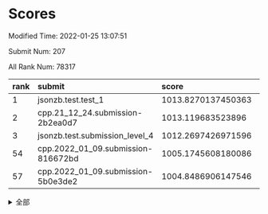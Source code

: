 # Scores

Modified Time: 2022-01-25 13:07:51

Submit Num: 207

All Rank Num: 78317

| rank |               submit               |       score        |       sigma        | pk_num |
| :--- | :--------------------------------- | :----------------- | :----------------- | :----- |
| 1    | jsonzb.test.test_1                 | 1013.8270137450363 | 0.8297882579429702 | 1519   |
| 2    | cpp.21_12_24.submission-2b2ea0d7   | 1013.119683523896  | 0.8026230211442504 | 1515   |
| 3    | jsonzb.test.submission_level_4     | 1012.2697426971596 | 0.8041933272851697 | 1514   |
| 54   | cpp.2022_01_09.submission-816672bd | 1005.1745608180086 | 0.7382927226632766 | 1520   |
| 57   | cpp.2022_01_09.submission-5b0e3de2 | 1004.8486906147546 | 0.7298462372347592 | 1517   |


<details>
<summary>全部</summary>

| rank |                 submit                 |       score        |       sigma        | pk_num |
| :--- | :------------------------------------- | :----------------- | :----------------- | :----- |
| 1    | jsonzb.test.test_1                     | 1013.8270137450363 | 0.8297882579429702 | 1519   |
| 2    | cpp.21_12_24.submission-2b2ea0d7       | 1013.119683523896  | 0.8026230211442504 | 1515   |
| 3    | jsonzb.test.submission_level_4         | 1012.2697426971596 | 0.8041933272851697 | 1514   |
| 4    | gobigger.level_3.submission_level_3_41 | 1012.0350565547066 | 0.7865223575603646 | 1519   |
| 5    | gobigger.level_3.submission_level_3_43 | 1011.8128486122488 | 0.7599877873871911 | 1518   |
| 6    | gobigger.level_3.submission_level_3_9  | 1011.4495158137152 | 0.8034204476925109 | 1509   |
| 7    | gobigger.level_3.submission_level_3_37 | 1011.3670090066739 | 0.7484048585501563 | 1515   |
| 8    | gobigger.level_3.submission_level_3_39 | 1011.359536113608  | 0.7693909611063233 | 1514   |
| 9    | gobigger.level_3.submission_level_3_5  | 1011.1147448832003 | 0.7677861143730643 | 1519   |
| 10   | gobigger.level_3.submission_level_3_42 | 1010.9698684643929 | 0.7466472547179193 | 1513   |
| 11   | gobigger.level_3.submission_level_3_40 | 1010.9427298865396 | 0.7342673878315406 | 1516   |
| 12   | gobigger.level_3.submission_level_3_27 | 1010.6629419313338 | 0.7799699188693877 | 1513   |
| 13   | gobigger.level_3.submission_level_3_14 | 1010.5844749154746 | 0.7497145449740279 | 1512   |
| 14   | gobigger.level_3.submission_level_3_33 | 1010.5680347624457 | 0.763097465078959  | 1514   |
| 15   | gobigger.level_3.submission_level_3_19 | 1010.5356923134655 | 0.7641661768103749 | 1514   |
| 16   | gobigger.level_3.submission_level_3_3  | 1010.5185665713719 | 0.7605672162047864 | 1516   |
| 17   | gobigger.level_3.submission_level_3_12 | 1010.4962594417407 | 0.7630107290265763 | 1512   |
| 18   | gobigger.level_3.submission_level_3_10 | 1010.4767281204564 | 0.7776933130738889 | 1514   |
| 19   | gobigger.level_3.submission_level_3_48 | 1010.439806702193  | 0.7875651405888241 | 1509   |
| 20   | gobigger.level_3.submission_level_3_38 | 1010.4378778466616 | 0.768437163511443  | 1514   |
| 21   | gobigger.level_3.submission_level_3_28 | 1010.4251840087185 | 0.7659536732060372 | 1513   |
| 22   | gobigger.level_3.submission_level_3_18 | 1010.4251562558255 | 0.7742347929721242 | 1514   |
| 23   | gobigger.level_3.submission_level_3_30 | 1010.3840274631403 | 0.7446805341917497 | 1511   |
| 24   | gobigger.level_3.submission_level_3_21 | 1010.3773128575555 | 0.7765324488943147 | 1514   |
| 25   | gobigger.level_3.submission_level_3_4  | 1010.3730934366697 | 0.7611376336078408 | 1512   |
| 26   | gobigger.level_3.submission_level_3_47 | 1010.3711278643488 | 0.7698151420150039 | 1510   |
| 27   | gobigger.level_3.submission_level_3_35 | 1010.3225921322613 | 0.756801603818946  | 1516   |
| 28   | gobigger.level_3.submission_level_3_11 | 1010.3185199444539 | 0.7452841403749797 | 1506   |
| 29   | gobigger.level_3.submission_level_3_1  | 1010.3078965108878 | 0.7479910081945773 | 1512   |
| 30   | gobigger.level_3.submission_level_3_44 | 1010.1518127983696 | 0.7650105614471127 | 1516   |
| 31   | gobigger.level_3.submission_level_3_6  | 1010.0986570828359 | 0.7369418659349897 | 1513   |
| 32   | gobigger.level_3.submission_level_3_2  | 1010.0838027404734 | 0.7461007619892868 | 1516   |
| 33   | gobigger.level_3.submission_level_3_29 | 1009.9052697152941 | 0.7423077616608295 | 1516   |
| 34   | gobigger.level_3.submission_level_3_46 | 1009.7932316415478 | 0.7579996380123364 | 1512   |
| 35   | gobigger.level_3.submission_level_3_34 | 1009.6846409725649 | 0.7555298370428379 | 1516   |
| 36   | gobigger.level_3.submission_level_3_17 | 1009.6750575625459 | 0.7573980431214125 | 1513   |
| 37   | gobigger.level_3.submission_level_3_45 | 1009.6664231724938 | 0.760815785161676  | 1517   |
| 38   | gobigger.level_3.submission_level_3_13 | 1009.6050366808847 | 0.7405113742154239 | 1513   |
| 39   | gobigger.level_3.submission_level_3_24 | 1009.4957320601683 | 0.7245549733633064 | 1512   |
| 40   | gobigger.level_3.submission_level_3_22 | 1009.2319571208918 | 0.7504030948851386 | 1516   |
| 41   | gobigger.level_3.submission_level_3_20 | 1009.2020931105418 | 0.726748924114228  | 1517   |
| 42   | gobigger.level_3.submission_level_3_8  | 1009.149642479177  | 0.7456249854119253 | 1518   |
| 43   | gobigger.level_3.submission_level_3_26 | 1009.0705917558762 | 0.7571138154338368 | 1514   |
| 44   | gobigger.level_3.submission_level_3_7  | 1009.013836937751  | 0.7648411633549231 | 1514   |
| 45   | gobigger.level_3.submission_level_3_16 | 1008.9801106444406 | 0.7526836959761821 | 1515   |
| 46   | gobigger.level_3.submission_level_3_31 | 1008.9620469185189 | 0.7516371592881725 | 1515   |
| 47   | gobigger.level_3.submission_level_3_0  | 1008.9081497057408 | 0.7531929751813898 | 1510   |
| 48   | gobigger.level_3.submission_level_3_36 | 1008.8103156311323 | 0.7472329722829213 | 1514   |
| 49   | gobigger.level_3.submission_level_3_25 | 1008.7845600041514 | 0.7481787853486219 | 1512   |
| 50   | gobigger.level_3.submission_level_3_49 | 1008.7150186608441 | 0.7631711696360202 | 1509   |
| 51   | gobigger.level_3.submission_level_3_23 | 1008.6205317996486 | 0.7858564459389602 | 1511   |
| 52   | gobigger.level_3.submission_level_3_32 | 1008.4305378373048 | 0.7454997939562245 | 1510   |
| 53   | gobigger.level_3.submission_level_3_15 | 1008.0052955596163 | 0.7269874033382134 | 1516   |
| 54   | cpp.2022_01_09.submission-816672bd     | 1005.1745608180086 | 0.7382927226632766 | 1520   |
| 55   | gobigger.level_1.submission_level_1_3  | 1005.1008403149535 | 0.7111490528061373 | 1509   |
| 56   | gobigger.level_1.submission_level_1_40 | 1005.0317601218925 | 0.7400787139782282 | 1512   |
| 57   | cpp.2022_01_09.submission-5b0e3de2     | 1004.8486906147546 | 0.7298462372347592 | 1517   |
| 58   | gobigger.level_1.submission_level_1_36 | 1004.7698216854366 | 0.7248425841666464 | 1511   |
| 59   | gobigger.level_1.submission_level_1_37 | 1004.7394575817145 | 0.7045869959848015 | 1517   |
| 60   | gobigger.level_1.submission_level_1_28 | 1004.5744490542155 | 0.7156066025182006 | 1513   |
| 61   | gobigger.level_1.submission_level_1_41 | 1004.4854390076829 | 0.7283870217806212 | 1515   |
| 62   | gobigger.level_1.submission_level_1_16 | 1004.3738140516492 | 0.7286832260757415 | 1510   |
| 63   | gobigger.level_1.submission_level_1_46 | 1004.3421239290107 | 0.7144715915626723 | 1512   |
| 64   | gobigger.level_1.submission_level_1_26 | 1004.2791221649608 | 0.7285958952821434 | 1514   |
| 65   | gobigger.level_1.submission_level_1_18 | 1003.9087300370691 | 0.7129521610264304 | 1510   |
| 66   | gobigger.level_1.submission_level_1_22 | 1003.9030133055874 | 0.7302791607636455 | 1515   |
| 67   | gobigger.level_1.submission_level_1_10 | 1003.8858980667704 | 0.7354457891398398 | 1512   |
| 68   | gobigger.level_1.submission_level_1_2  | 1003.8671909826309 | 0.7204936357758635 | 1513   |
| 69   | gobigger.level_1.submission_level_1_31 | 1003.7540503389289 | 0.7296946440470001 | 1509   |
| 70   | gobigger.level_1.submission_level_1_43 | 1003.6645731287799 | 0.7332208210111016 | 1512   |
| 71   | gobigger.level_1.submission_level_1_30 | 1003.6394326626848 | 0.7134675873530899 | 1510   |
| 72   | gobigger.level_1.submission_level_1_21 | 1003.6025275785026 | 0.7074271148727803 | 1514   |
| 73   | gobigger.level_1.submission_level_1_34 | 1003.581947849481  | 0.7133253138808608 | 1516   |
| 74   | gobigger.level_1.submission_level_1_45 | 1003.5382990743053 | 0.7150378746821768 | 1511   |
| 75   | gobigger.level_1.submission_level_1_19 | 1003.5379183416685 | 0.7290504193888067 | 1514   |
| 76   | gobigger.level_1.submission_level_1_49 | 1003.3627879876134 | 0.7190796101465176 | 1509   |
| 77   | gobigger.level_1.submission_level_1_48 | 1003.2872199154938 | 0.7215926383590459 | 1514   |
| 78   | gobigger.level_1.submission_level_1_4  | 1003.2637684465284 | 0.7175961218290191 | 1510   |
| 79   | gobigger.level_1.submission_level_1_8  | 1003.2349118834911 | 0.72348285861644   | 1515   |
| 80   | gobigger.level_1.submission_level_1_17 | 1003.1325235452729 | 0.7143672840820979 | 1516   |
| 81   | gobigger.level_1.submission_level_1_25 | 1003.110644286876  | 0.7153083397204572 | 1513   |
| 82   | gobigger.level_1.submission_level_1_33 | 1003.1044227622281 | 0.7240192599417741 | 1512   |
| 83   | gobigger.level_1.submission_level_1_6  | 1003.0776516222595 | 0.7179282153903622 | 1508   |
| 84   | gobigger.level_1.submission_level_1_32 | 1003.0471971017719 | 0.7200733320138762 | 1510   |
| 85   | gobigger.level_1.submission_level_1_1  | 1003.0110358376072 | 0.7106409813037297 | 1510   |
| 86   | gobigger.level_1.submission_level_1_27 | 1003.0056233132119 | 0.7311048060731145 | 1515   |
| 87   | gobigger.level_1.submission_level_1_20 | 1002.8999837749799 | 0.718103573694852  | 1510   |
| 88   | gobigger.level_1.submission_level_1_39 | 1002.8242117900986 | 0.7204163305381931 | 1509   |
| 89   | gobigger.level_1.submission_level_1_13 | 1002.8119982845449 | 0.7166513876874228 | 1516   |
| 90   | gobigger.level_1.submission_level_1_23 | 1002.7731831872435 | 0.7095714846990349 | 1509   |
| 91   | gobigger.level_1.submission_level_1_12 | 1002.6810229604357 | 0.7171128291136991 | 1515   |
| 92   | gobigger.level_1.submission_level_1_42 | 1002.658979595637  | 0.720509751695509  | 1516   |
| 93   | gobigger.level_1.submission_level_1_11 | 1002.6025392293351 | 0.7177970888897467 | 1515   |
| 94   | gobigger.level_1.submission_level_1_15 | 1002.5932183246912 | 0.7242469196679807 | 1516   |
| 95   | gobigger.level_1.submission_level_1_47 | 1002.5556404301036 | 0.711478354338482  | 1515   |
| 96   | gobigger.level_1.submission_level_1_24 | 1002.4865680926672 | 0.7242140475683592 | 1513   |
| 97   | gobigger.level_1.submission_level_1_14 | 1002.4864346918305 | 0.7108828635618047 | 1512   |
| 98   | gobigger.level_1.submission_level_1_35 | 1002.4730345317864 | 0.7242447265511713 | 1514   |
| 99   | gobigger.level_1.submission_level_1_5  | 1002.4503599053497 | 0.7281462685449405 | 1512   |
| 100  | gobigger.level_1.submission_level_1_29 | 1002.1562694315024 | 0.7145766998225562 | 1516   |
| 101  | gobigger.level_1.submission_level_1_7  | 1002.0709614211048 | 0.724626514257249  | 1515   |
| 102  | gobigger.level_1.submission_level_1_44 | 1002.0154968761001 | 0.7124806284900688 | 1513   |
| 103  | gobigger.level_1.submission_level_1_9  | 1001.8967958490889 | 0.7178490468814412 | 1510   |
| 104  | gobigger.level_1.submission_level_1_38 | 1001.6361443459388 | 0.7221551254784251 | 1512   |
| 105  | gobigger.level_1.submission_level_1_0  | 1001.3287476673416 | 0.7091995751973771 | 1510   |
| 106  | gobigger.random.submission_random_32   | 997.1653408583888  | 0.7183038344048608 | 1512   |
| 107  | gobigger.random.submission_random_33   | 997.0166323883207  | 0.7132510680582128 | 1516   |
| 108  | gobigger.random.submission_random_6    | 996.7361841558371  | 0.7136755585225733 | 1511   |
| 109  | gobigger.random.submission_random_40   | 996.5792425711473  | 0.7076450324630867 | 1515   |
| 110  | gobigger.random.submission_random_19   | 996.5307950534818  | 0.7076251839036561 | 1513   |
| 111  | gobigger.random.submission_random_4    | 996.5178068639487  | 0.7121744240350013 | 1510   |
| 112  | gobigger.random.submission_random_42   | 996.4970460272848  | 0.7066277384738935 | 1521   |
| 113  | gobigger.random.submission_random_26   | 996.4451909959517  | 0.7272837260759429 | 1517   |
| 114  | gobigger.random.submission_random_43   | 996.3889078625862  | 0.7212329143569686 | 1514   |
| 115  | gobigger.random.submission_random_31   | 996.3694982948033  | 0.706849318098025  | 1510   |
| 116  | gobigger.random.submission_random_47   | 996.2889708277675  | 0.7214397980996611 | 1516   |
| 117  | gobigger.random.submission_random_48   | 996.2720918604641  | 0.7118031731131047 | 1513   |
| 118  | gobigger.random.submission_random_37   | 996.213237453433   | 0.7089183034462563 | 1515   |
| 119  | gobigger.random.submission_random_46   | 996.2088857545475  | 0.7125099835057913 | 1510   |
| 120  | gobigger.random.submission_random_20   | 996.2064125423204  | 0.7122656691537093 | 1511   |
| 121  | gobigger.random.submission_random_8    | 996.1789751373814  | 0.723778440641172  | 1511   |
| 122  | gobigger.random.submission_random_0    | 996.1168960488413  | 0.7213774426200825 | 1514   |
| 123  | gobigger.random.submission_random_10   | 996.0446730003221  | 0.7094572246374518 | 1512   |
| 124  | gobigger.random.submission_random_24   | 995.928071334728   | 0.7136563537148246 | 1512   |
| 125  | gobigger.random.submission_random_23   | 995.9153039486227  | 0.7070181254702462 | 1513   |
| 126  | gobigger.random.submission_random_36   | 995.9081822611266  | 0.7110634246147186 | 1512   |
| 127  | gobigger.random.submission_random_39   | 995.9078452438268  | 0.7178454280779373 | 1518   |
| 128  | gobigger.random.submission_random_21   | 995.8778264471763  | 0.7215645805632043 | 1515   |
| 129  | gobigger.random.submission_random_25   | 995.8267517291621  | 0.692774800962603  | 1514   |
| 130  | gobigger.random.submission_random_1    | 995.802091917254   | 0.698302974475408  | 1512   |
| 131  | gobigger.random.submission_random_5    | 995.7745410955565  | 0.7022848271894991 | 1512   |
| 132  | gobigger.random.submission_random_3    | 995.7720721922304  | 0.7010701928521924 | 1512   |
| 133  | gobigger.random.submission_random_9    | 995.726323823302   | 0.7065040088132327 | 1511   |
| 134  | gobigger.random.submission_random_29   | 995.7093586841203  | 0.7162294605835314 | 1512   |
| 135  | gobigger.random.submission_random_2    | 995.6907212261743  | 0.7167375581087752 | 1512   |
| 136  | gobigger.random.submission_random_7    | 995.687491359242   | 0.7096108149598648 | 1514   |
| 137  | gobigger.random.submission_random_18   | 995.6577383492047  | 0.6975926351769643 | 1515   |
| 138  | gobigger.random.submission_random_11   | 995.5324607003502  | 0.6992714399888511 | 1513   |
| 139  | gobigger.random.submission_random_35   | 995.5247252398821  | 0.7248853018242816 | 1515   |
| 140  | gobigger.random.submission_random_49   | 995.4711165505607  | 0.7316046328720552 | 1518   |
| 141  | gobigger.random.submission_random_12   | 995.4704856608414  | 0.720637047222091  | 1516   |
| 142  | gobigger.random.submission_random_34   | 995.4628716254535  | 0.7048588572538782 | 1513   |
| 143  | gobigger.random.submission_random_28   | 995.4360376118474  | 0.7074314866734969 | 1510   |
| 144  | gobigger.random.submission_random_27   | 995.3825565305365  | 0.7184433837268316 | 1512   |
| 145  | gobigger.random.submission_random_45   | 995.3779318066805  | 0.719975493293903  | 1515   |
| 146  | gobigger.random.submission_random_17   | 995.3655974178606  | 0.7183052944225166 | 1510   |
| 147  | gobigger.random.submission_random_22   | 995.343599888534   | 0.6918250398337963 | 1517   |
| 148  | gobigger.random.submission_random_14   | 995.2863160436044  | 0.70926150568864   | 1510   |
| 149  | gobigger.random.submission_random_44   | 995.2824001810883  | 0.7224023116392296 | 1509   |
| 150  | gobigger.random.submission_random_41   | 995.1926358062506  | 0.721269695326113  | 1509   |
| 151  | gobigger.random.submission_random_30   | 995.1277753172462  | 0.7163649937207563 | 1512   |
| 152  | gobigger.random.submission_random_15   | 994.9869763419067  | 0.7097850837740981 | 1515   |
| 153  | gobigger.random.submission_random_38   | 994.9574562748855  | 0.7033830956483188 | 1511   |
| 154  | gobigger.random.submission_random_13   | 994.7198564402705  | 0.7227380758364617 | 1512   |
| 155  | gobigger.random.submission_random_16   | 994.3140194149898  | 0.7197691380542222 | 1505   |
| 156  | gobigger.level_2.submission_level_2_2  | 993.689268629805   | 0.7311861323403356 | 1513   |
| 157  | gobigger.level_2.submission_level_2_5  | 993.5974669948401  | 0.7307242373683478 | 1512   |
| 158  | gobigger.level_2.submission_level_2_23 | 993.2757626279636  | 0.7353063332584923 | 1512   |
| 159  | gobigger.level_2.submission_level_2_28 | 993.2482447946178  | 0.7442185108665577 | 1514   |
| 160  | gobigger.level_2.submission_level_2_3  | 993.1823369417131  | 0.7383168346308193 | 1516   |
| 161  | gobigger.level_2.submission_level_2_43 | 993.0477847368957  | 0.7260831586000945 | 1511   |
| 162  | gobigger.level_2.submission_level_2_10 | 993.0333141892401  | 0.7589222316043082 | 1515   |
| 163  | gobigger.level_2.submission_level_2_32 | 993.0046944763548  | 0.7281253097802446 | 1512   |
| 164  | gobigger.level_2.submission_level_2_9  | 992.9720383625928  | 0.7548677946435226 | 1517   |
| 165  | gobigger.level_2.submission_level_2_30 | 992.8595855794276  | 0.7540770135527628 | 1511   |
| 166  | gobigger.level_2.submission_level_2_12 | 992.73557166656    | 0.7384568371051631 | 1515   |
| 167  | gobigger.level_2.submission_level_2_0  | 992.6645005374215  | 0.7261348115936607 | 1517   |
| 168  | gobigger.level_2.submission_level_2_26 | 992.4511593968328  | 0.7451681224081249 | 1514   |
| 169  | gobigger.level_2.submission_level_2_19 | 992.4315286428152  | 0.748979955898849  | 1511   |
| 170  | gobigger.level_2.submission_level_2_13 | 992.4021773978036  | 0.7424048171263173 | 1512   |
| 171  | gobigger.level_2.submission_level_2_45 | 992.3067433680691  | 0.7579755969661346 | 1514   |
| 172  | gobigger.level_2.submission_level_2_42 | 992.2751662215422  | 0.7557969890117708 | 1511   |
| 173  | gobigger.level_2.submission_level_2_20 | 992.2290784732634  | 0.7735778508191237 | 1513   |
| 174  | gobigger.level_2.submission_level_2_36 | 992.1523897604858  | 0.7624269071929773 | 1516   |
| 175  | gobigger.level_2.submission_level_2_49 | 992.1196401773901  | 0.7528287200263285 | 1511   |
| 176  | gobigger.level_2.submission_level_2_46 | 991.9479966457976  | 0.738710512663343  | 1516   |
| 177  | gobigger.level_2.submission_level_2_22 | 991.9477470233069  | 0.7422254206118736 | 1512   |
| 178  | gobigger.level_2.submission_level_2_24 | 991.8853807121203  | 0.7465552962655925 | 1517   |
| 179  | gobigger.level_2.submission_level_2_15 | 991.8824758939036  | 0.7422713996095245 | 1510   |
| 180  | gobigger.level_2.submission_level_2_4  | 991.8735611255555  | 0.7354431069072646 | 1511   |
| 181  | gobigger.level_2.submission_level_2_1  | 991.855114621779   | 0.7451317771419368 | 1510   |
| 182  | gobigger.level_2.submission_level_2_8  | 991.8496033148444  | 0.7446474383757792 | 1513   |
| 183  | gobigger.level_2.submission_level_2_38 | 991.8235894532933  | 0.7500812167153849 | 1510   |
| 184  | gobigger.level_2.submission_level_2_31 | 991.7286511099833  | 0.7559007851828353 | 1517   |
| 185  | gobigger.level_2.submission_level_2_34 | 991.7213001868198  | 0.7533140009101057 | 1513   |
| 186  | gobigger.level_2.submission_level_2_29 | 991.6726540568977  | 0.7491344477768065 | 1517   |
| 187  | gobigger.level_2.submission_level_2_33 | 991.6513226792518  | 0.7416307122665747 | 1516   |
| 188  | gobigger.level_2.submission_level_2_40 | 991.6434782361428  | 0.7458635862365073 | 1514   |
| 189  | gobigger.level_2.submission_level_2_41 | 991.597943340422   | 0.7467047942157533 | 1513   |
| 190  | gobigger.level_2.submission_level_2_44 | 991.597291572762   | 0.7393073967664912 | 1510   |
| 191  | gobigger.level_2.submission_level_2_18 | 991.5362245137018  | 0.7469762078200299 | 1518   |
| 192  | gobigger.level_2.submission_level_2_47 | 991.5057491698772  | 0.7316426798879372 | 1512   |
| 193  | gobigger.level_2.submission_level_2_48 | 991.4542512508365  | 0.7454402013098618 | 1516   |
| 194  | gobigger.level_2.submission_level_2_17 | 991.4106946922209  | 0.7440728599166209 | 1507   |
| 195  | gobigger.level_2.submission_level_2_27 | 991.3669990848066  | 0.7552913757144774 | 1514   |
| 196  | gobigger.level_2.submission_level_2_39 | 991.3203689259474  | 0.7424626875684046 | 1515   |
| 197  | gobigger.level_2.submission_level_2_25 | 991.148767059734   | 0.7499273885477753 | 1518   |
| 198  | gobigger.level_2.submission_level_2_6  | 990.9813532548408  | 0.7449526447662256 | 1519   |
| 199  | gobigger.level_2.submission_level_2_11 | 990.942240194963   | 0.741114159693308  | 1515   |
| 200  | gobigger.level_2.submission_level_2_14 | 990.9096620784782  | 0.7566797807755707 | 1515   |
| 201  | gobigger.level_2.submission_level_2_37 | 990.7883816701221  | 0.7664652396068503 | 1516   |
| 202  | gobigger.level_2.submission_level_2_21 | 990.6374739589429  | 0.7588393101819814 | 1516   |
| 203  | gobigger.level_2.submission_level_2_35 | 990.4740469466755  | 0.7423614056281057 | 1512   |
| 204  | gobigger.level_2.submission_level_2_16 | 990.4420309087894  | 0.7509860930495846 | 1516   |
| 205  | gobigger.level_2.submission_level_2_7  | 989.8558487623933  | 0.754302079357399  | 1520   |
| 206  | gobigger.none.submission_none_0        | 976.7155009301042  | 1.383400863153054  | 1514   |
| 207  | gobigger.none.submission_none_1        | 976.2525557005224  | 1.411467626746224  | 1517   |

</details>
